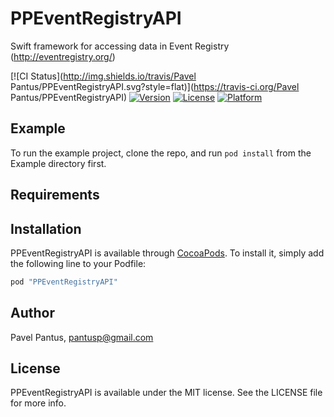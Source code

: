 # PPEventRegistryAPI
Swift framework for accessing data in Event Registry (http://eventregistry.org/)

[![CI Status](http://img.shields.io/travis/Pavel Pantus/PPEventRegistryAPI.svg?style=flat)](https://travis-ci.org/Pavel Pantus/PPEventRegistryAPI)
[![Version](https://img.shields.io/cocoapods/v/PPEventRegistryAPI.svg?style=flat)](http://cocoapods.org/pods/PPEventRegistryAPI)
[![License](https://img.shields.io/cocoapods/l/PPEventRegistryAPI.svg?style=flat)](http://cocoapods.org/pods/PPEventRegistryAPI)
[![Platform](https://img.shields.io/cocoapods/p/PPEventRegistryAPI.svg?style=flat)](http://cocoapods.org/pods/PPEventRegistryAPI)

## Example

To run the example project, clone the repo, and run `pod install` from the Example directory first.

## Requirements

## Installation

PPEventRegistryAPI is available through [CocoaPods](http://cocoapods.org). To install
it, simply add the following line to your Podfile:

```ruby
pod "PPEventRegistryAPI"
```

## Author

Pavel Pantus, pantusp@gmail.com

## License

PPEventRegistryAPI is available under the MIT license. See the LICENSE file for more info.
